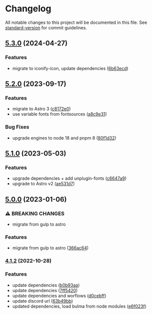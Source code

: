 # Changelog

All notable changes to this project will be documented in this file. See [standard-version](https://github.com/conventional-changelog/standard-version) for commit guidelines.

## [5.3.0](https://github.com/cssninjaStudio/krypton/compare/v5.2.0...v5.3.0) (2024-04-27)


### Features

* migrate to iconify-icon, update dependencies ([6b63ecd](https://github.com/cssninjaStudio/krypton/commit/6b63ecdb5efc1c7026ec54bd85790ae335f63d8a))

## [5.2.0](https://github.com/cssninjaStudio/krypton/compare/v5.1.0...v5.2.0) (2023-09-17)


### Features

* migrate to Astro 3 ([c8172e0](https://github.com/cssninjaStudio/krypton/commit/c8172e0c798ee30a41a29adbe7548cf3952da113))
* use variable fonts from fontsources ([a8c9e31](https://github.com/cssninjaStudio/krypton/commit/a8c9e314cbab34002d3c218235e3293f9c0d0b57))


### Bug Fixes

* upgrade engines to node 18 and pnpm 8 ([80f1d32](https://github.com/cssninjaStudio/krypton/commit/80f1d3240775ab45e57c76921d568959e61fcddc))

## [5.1.0](https://github.com/cssninjaStudio/krypton/compare/v5.0.0...v5.1.0) (2023-05-03)


### Features

* upgrade dependencies + add unplugin-fonts ([c6647a9](https://github.com/cssninjaStudio/krypton/commit/c6647a9e21c5aaa8682d1e47cb803ac52811a139))
* upgrade to Astro v2 ([ae531d7](https://github.com/cssninjaStudio/krypton/commit/ae531d7c1d6cdafb4e3dea5a9b39c36fa6021729))

## [5.0.0](https://github.com/cssninjaStudio/krypton/compare/v4.1.2...v5.0.0) (2023-01-06)


### ⚠ BREAKING CHANGES

* migrate from gulp to astro

### Features

* migrate from gulp to astro ([366ac64](https://github.com/cssninjaStudio/krypton/commit/366ac64771162216f1acd847a37729abe07278a9))

### [4.1.2](https://github.com/cssninjaStudio/krypton/compare/v4.1.1...v4.1.2) (2022-10-28)


### Features

* update dependencies ([b0b93aa](https://github.com/cssninjaStudio/krypton/commit/b0b93aad9835c91f3926f45140982ef46d1e8d05))
* update dependencies ([7ff5420](https://github.com/cssninjaStudio/krypton/commit/7ff542020297465eb33495e56fa99499c0f4e330))
* update dependencies and worflows ([d0cebff](https://github.com/cssninjaStudio/krypton/commit/d0cebffaca621c32e399ea0859ef5c97b1d724d2))
* update discord url ([63b49bb](https://github.com/cssninjaStudio/krypton/commit/63b49bb402616725b501959812ac061f355ce6da))
* updated dependencies, load bulma from node modules ([e6f023f](https://github.com/cssninjaStudio/krypton/commit/e6f023f767b57c304b9ad4c3726b1e043c6acccf))
